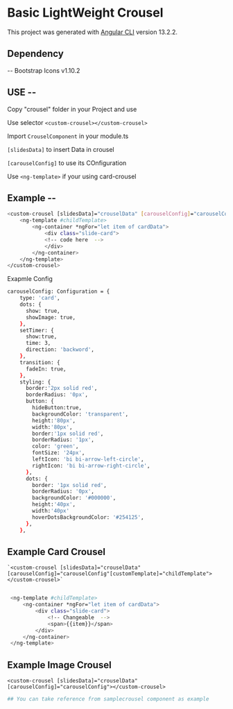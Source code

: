 # Basic LightWeight Crousel

This project was generated with [Angular CLI](https://github.com/angular/angular-cli) version 13.2.2.

## Dependency

-- Bootstrap Icons v1.10.2

## USE --  
Copy "crousel" folder in your Project and use 

Use selector `<custom-crousel></custom-crousel>` 

Import `CrouselComponent` in your module.ts 

`[slidesData]` to insert Data in crousel 

`[carouselConfig]` to use its COnfiguration 

Use `<ng-template>` if your using card-crousel 

## Example --
```sh
<custom-crousel [slidesData]="crouselData" [carouselConfig]="carouselConfig"[customTemplate]="childTemplate">
    <ng-template #childTemplate>
        <ng-container *ngFor="let item of cardData">
            <div class="slide-card">
            <!-- code here  -->
            </div>
        </ng-container>
    </ng-template>
</custom-crousel>
```
Exapmle Config
```sh
carouselConfig: Configuration = {
    type: 'card',
    dots: {
      show: true,
      showImage: true,
    },
    setTimer: {
      show:true,
      time: 3,
      direction: 'backword',
    },
    transition: {
      fadeIn: true,
    },
    styling: {
      border:'2px solid red',
      borderRadius: '0px',
      button: {
        hideButton:true,
        backgroundColor: 'transparent',
        height:'80px',
        width:'80px',
        border:'1px solid red',
        borderRadius: '1px',
        color: 'green',
        fontSize: '24px',
        leftIcon: 'bi bi-arrow-left-circle',
        rightIcon: 'bi bi-arrow-right-circle',
      },
      dots: {
        border: '1px solid red',
        borderRadius: '0px',
        backgroundColor: '#000000',
        height:'40px',
        width:'40px'
        hoverDotsBackgroundColor: '#254125',
      },
    },
```
## Example Card Crousel 
    `<custom-crousel [slidesData]="crouselData" [carouselConfig]="carouselConfig"[customTemplate]="childTemplate"></custom-crousel>`
   ```sh

    <ng-template #childTemplate>
        <ng-container *ngFor="let item of cardData">
            <div class="slide-card">
                <!-- Changeable  -->
                <span>{{item}}</span>
            </div>
        </ng-container>
    </ng-template>
```
## Example Image Crousel
`<custom-crousel [slidesData]="crouselData" [carouselConfig]="carouselConfig"></custom-crousel>`

```sh
## You can take reference from samplecrousel component as example
```

